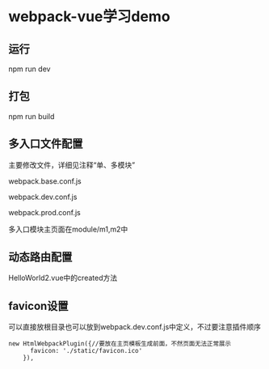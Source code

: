 # webpack-vue学习demo
## 运行
npm run dev
## 打包
npm run build
## 多入口文件配置
主要修改文件，详细见注释“单、多模块”

webpack.base.conf.js

webpack.dev.conf.js

webpack.prod.conf.js

多入口模块主页面在module/m1,m2中
## 动态路由配置
HelloWorld2.vue中的created方法
## favicon设置
可以直接放根目录也可以放到webpack.dev.conf.js中定义，不过要注意插件顺序
```
new HtmlWebpackPlugin({//要放在主页模板生成前面，不然页面无法正常展示
      favicon: './static/favicon.ico'
    }),
```

